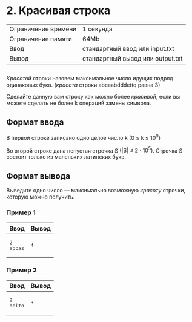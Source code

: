 <div class="problem-statement">
   <div class="header">
      <h1 class="title">2. Красивая строка</h1>
      <table>
         <tr class="time-limit">
            <td class="property-title">Ограничение времени</td>
            <td>1&nbsp;секунда</td>
         </tr>
         <tr class="memory-limit">
            <td class="property-title">Ограничение памяти</td>
            <td>64Mb</td>
         </tr>
         <tr class="input-file">
            <td class="property-title">Ввод</td>
            <td colspan="1">стандартный ввод или input.txt</td>
         </tr>
         <tr class="output-file">
            <td class="property-title">Вывод</td>
            <td colspan="1">стандартный вывод или output.txt</td>
         </tr>
      </table>
   </div>
   <h2></h2>
   <div class="legend"><span style="">
         <p><span style="font-style:italic;">Красотой</span> строки назовем максимальное число идущих подряд одинаковых букв. (<span style="font-style:italic;">красота</span> строки <span class="tex-math-text">abcaabdddettq</span> равна <span class="tex-math-text">3</span>) 
         </p></span><p>Сделайте данную вам строку как можно более <span style="font-style:italic;">красивой</span>, если вы можете сделать не более <span class="tex-math-text">k</span> операций замены символа. 
      </p>
      <p></p>
   </div>
   <h2>Формат ввода</h2>
   <div class="input-specification"><span style="">
         <p>В первой строке записано одно целое число <span class="tex-math-text">k</span> <span class="tex-math-text">(0 &le; k &le; 10<sup>9</sup>)</span> 
         </p></span><p>Во второй строке дана непустая строчка <span class="tex-math-text">S</span> <span class="tex-math-text">(|S| &le; 2 &#x22C5; 10<sup>5</sup>)</span>. Строчка <span class="tex-math-text">S</span> состоит только из маленьких латинских букв. 
      </p>
      <p></p>
   </div>
   <h2>Формат вывода</h2>
   <div class="output-specification"><span style="">
         <p>Выведите одно число&nbsp;&mdash; максимально возможную <span style="font-style:italic;">красоту</span> строчки, которую можно получить.
         </p></span></div>
   <h3>Пример 1</h3>
   <table class="sample-tests">
      <thead>
         <tr>
            <th>Ввод</th>
            <th>Вывод</th>
         </tr>
      </thead>
      <tbody>
         <tr>
            <td><pre>2
abcaz
</pre></td>
            <td><pre>4</pre></td>
         </tr>
      </tbody>
   </table>
   <h3>Пример 2</h3>
   <table class="sample-tests">
      <thead>
         <tr>
            <th>Ввод</th>
            <th>Вывод</th>
         </tr>
      </thead>
      <tbody>
         <tr>
            <td><pre>2
helto
</pre></td>
            <td><pre>3</pre></td>
         </tr>
      </tbody>
   </table>
</div></div>
